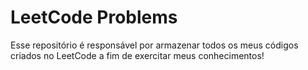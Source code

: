 # LeetCode Problems
Esse repositório é responsável por armazenar todos os meus códigos criados no LeetCode a fim de exercitar meus conhecimentos! 
